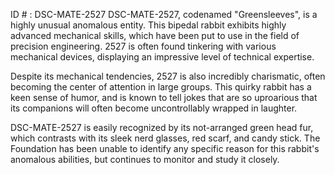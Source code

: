 ID # : DSC-MATE-2527
DSC-MATE-2527, codenamed "Greensleeves", is a highly unusual anomalous entity. This bipedal rabbit exhibits highly advanced mechanical skills, which have been put to use in the field of precision engineering. 2527 is often found tinkering with various mechanical devices, displaying an impressive level of technical expertise.

Despite its mechanical tendencies, 2527 is also incredibly charismatic, often becoming the center of attention in large groups. This quirky rabbit has a keen sense of humor, and is known to tell jokes that are so uproarious that its companions will often become uncontrollably wrapped in laughter.

DSC-MATE-2527 is easily recognized by its not-arranged green head fur, which contrasts with its sleek nerd glasses, red scarf, and candy stick. The Foundation has been unable to identify any specific reason for this rabbit's anomalous abilities, but continues to monitor and study it closely.